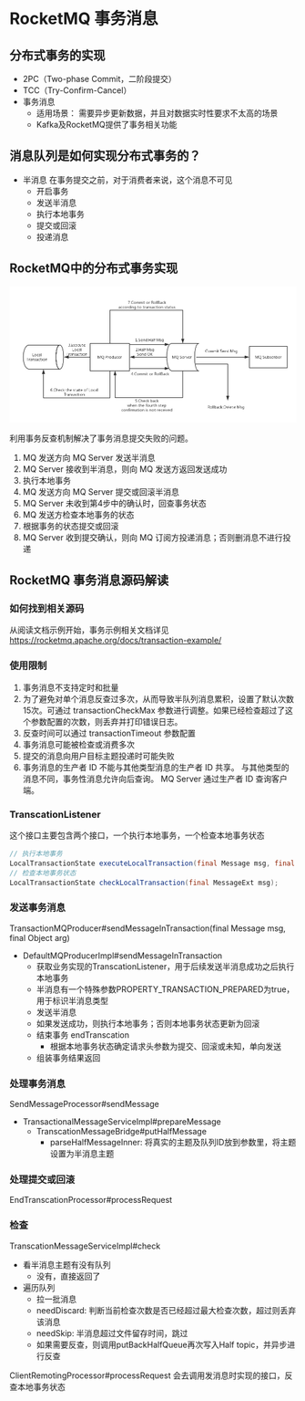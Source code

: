 # RocketMQ 事务消息

## 分布式事务的实现

- 2PC（Two-phase Commit，二阶段提交）
- TCC（Try-Confirm-Cancel）
- 事务消息
  - 适用场景： 需要异步更新数据，并且对数据实时性要求不太高的场景
  - Kafka及RocketMQ提供了事务相关功能

## 消息队列是如何实现分布式事务的？

- 半消息
    在事务提交之前，对于消费者来说，这个消息不可见
  - 开启事务
  - 发送半消息
  - 执行本地事务
  - 提交或回滚
  - 投递消息

## RocketMQ中的分布式事务实现

![事务消息](./transaction.png)

利用事务反查机制解决了事务消息提交失败的问题。

1. MQ 发送方向 MQ Server 发送半消息
2. MQ Server 接收到半消息，则向 MQ 发送方返回发送成功
3. 执行本地事务
4. MQ 发送方向 MQ Server 提交或回滚半消息
5. MQ Server 未收到第4步中的确认时，回查事务状态
6. MQ 发送方检查本地事务的状态
7. 根据事务的状态提交或回滚
8. MQ Server 收到提交确认，则向 MQ 订阅方投递消息；否则删消息不进行投递

## RocketMQ 事务消息源码解读

### 如何找到相关源码

从阅读文档示例开始，事务示例相关文档详见 <https://rocketmq.apache.org/docs/transaction-example/>

### 使用限制

1. 事务消息不支持定时和批量
2. 为了避免对单个消息反查过多次，从而导致半队列消息累积，设置了默认次数15次。可通过 transactionCheckMax 参数进行调整。如果已经检查超过了这个参数配置的次数，则丢弃并打印错误日志。
3. 反查时间可以通过 transactionTimeout 参数配置
4. 事务消息可能被检查或消费多次
5. 提交的消息向用户目标主题投递时可能失败
6. 事务消息的生产者 ID 不能与其他类型消息的生产者 ID 共享。 与其他类型的消息不同，事务性消息允许向后查询。 MQ Server 通过生产者 ID 查询客户端。

### TranscationListener

这个接口主要包含两个接口，一个执行本地事务，一个检查本地事务状态

```java
// 执行本地事务
LocalTransactionState executeLocalTransaction(final Message msg, final Object arg);
// 检查本地事务状态
LocalTransactionState checkLocalTransaction(final MessageExt msg);
```

### 发送事务消息

TransactionMQProducer#sendMessageInTransaction(final Message msg, final Object arg)

- DefaultMQProducerImpl#sendMessageInTransaction
  - 获取业务实现的TranscationListener，用于后续发送半消息成功之后执行本地事务
  - 半消息有一个特殊参数PROPERTY_TRANSACTION_PREPARED为true，用于标识半消息类型
  - 发送半消息
  - 如果发送成功，则执行本地事务；否则本地事务状态更新为回滚
  - 结束事务 endTranscation
    - 根据本地事务状态确定请求头参数为提交、回滚或未知，单向发送
  - 组装事务结果返回

### 处理事务消息

SendMessageProcessor#sendMessage

- TransactionalMessageServiceImpl#prepareMessage
  - TranscationMessageBridge#putHalfMessage
    - parseHalfMessageInner: 将真实的主题及队列ID放到参数里，将主题设置为半消息主题

### 处理提交或回滚

EndTranscationProcessor#processRequest

### 检查

TranscationMessageServiceImpl#check

- 看半消息主题有没有队列
  - 没有，直接返回了
- 遍历队列
  - 拉一批消息
  - needDiscard: 判断当前检查次数是否已经超过最大检查次数，超过则丢弃该消息
  - needSkip: 半消息超过文件留存时间，跳过
  - 如果需要反查，则调用putBackHalfQueue再次写入Half topic，并异步进行反查

ClientRemotingProcessor#processRequest 会去调用发消息时实现的接口，反查本地事务状态